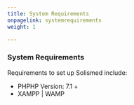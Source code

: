 ```yaml
---
title: System Requirements
onpagelink: systemrequirements
weight: 1

---
```


### **System Requirements**

Requirements to set up Solismed include:

*   PHPHP Version: 7.1 +
*   XAMPP | WAMP

